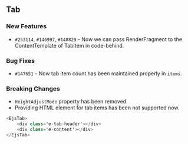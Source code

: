 ## Tab

### New Features

- `#253114`, `#146997`, `#148829` - Now we can pass RenderFragment to the ContentTemplate of TabItem in code-behind.

### Bug Fixes

- `#147651` - Now tab item count has been maintained properly in `items`.

### Breaking Changes

- `HeightAdjustMode` property has been removed.
- Providing HTML element for tab items has been not supported now.

```csharp
<EjsTab>
    <div class='e-tab-header'></div>
    <div class='e-content'></div>
</EjsTab>

```
